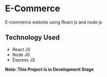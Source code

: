 # E-Commerce

E-commerce website using React js and node js

## Technology Used
* React JS
* Node JS
* Express JS

**Note: This Project is in Development Stage**
